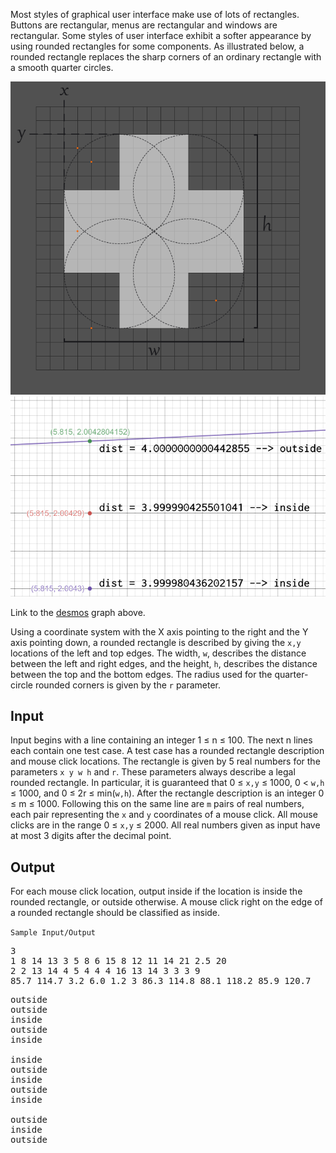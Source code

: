 Most styles of graphical user interface make use of lots of rectangles. Buttons are rectangular, menus are rectangular and windows are rectangular. 
Some styles of user interface exhibit a softer appearance by using rounded rectangles for some components. 
As illustrated below, a rounded rectangle replaces the sharp corners of an ordinary rectangle with a smooth quarter circles.

![](../../docs/roundedButtons1.png)
![](../../docs/roundedButtons2.png)

Link to the [desmos](https://gitlab.com/Rairden/kattis/-/tree/master/src/roundedbuttons) graph above.

Using a coordinate system with the X axis pointing to the right and the Y axis pointing down, a rounded rectangle is described by giving the `x,y` locations of the left and top edges. 
The width, `w`, describes the distance between the left and right edges, and the height, `h`, describes the distance between the top and the bottom edges. 
The radius used for the quarter-circle rounded corners is given by the `r` parameter.

## Input
Input begins with a line containing an integer 1 ≤ n ≤ 100. The next n lines each contain one test case. 
A test case has a rounded rectangle description and mouse click locations. 
The rectangle is given by 5 real numbers for the parameters `x y w h` and `r`. These parameters always describe a legal rounded rectangle. 
In particular, it is guaranteed that 0 ≤ `x,y` ≤ 1000, 0 < `w,h` ≤ 1000, and 0 ≤ 2r ≤ min(`w,h`). 
After the rectangle description is an integer 0 ≤ m ≤ 1000. Following this on the same line are `m` pairs of real numbers, each pair representing the `x` and `y` coordinates of a mouse click. 
All mouse clicks are in the range 0 ≤ `x,y` ≤ 2000. All real numbers given as input have at most 3 digits after the decimal point.

## Output
For each mouse click location, output inside if the location is inside the rounded rectangle, or outside otherwise. A mouse click right on the edge of a rounded rectangle should be classified as inside.

`Sample Input/Output`

<pre>
3
1 8 14 13 3 5 8 6 15 8 12 11 14 21 2.5 20
2 2 13 14 4 5 4 4 4 16 13 14 3 3 3 9
85.7 114.7 3.2 6.0 1.2 3 86.3 114.8 88.1 118.2 85.9 120.7
</pre>
<pre>
outside
outside
inside
outside
inside

inside
outside
inside
outside
inside

outside
inside
outside
</pre>